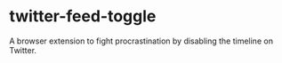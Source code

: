 # twitter-feed-toggle
A browser extension to fight procrastination by disabling the timeline on Twitter.
